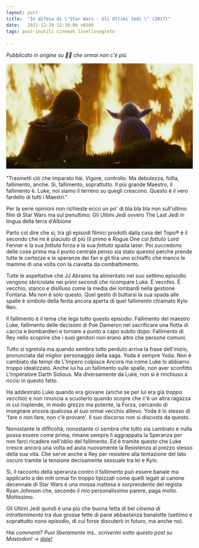 ```yaml
---
layout: post
title:  "In difesa di \"Star Wars - Gli Ultimi Jedi \" (2017)"
date:   2022-12-29 12:30:00 +0100
tags: post-inutili cinemah livellosegreto

---
```


_Pubblicato in origine su 👤📖 che ormai non c'è più_

![Immagine tratta da "Star Wars - Gli Ultimi Jedi"](/assets/2022-12-29/yoda-luke-the-last-jedi.jpeg)

"Trasmetti ciò che imparato hai. Vigore, controllo. Ma debolezza, follia, fallimento, anche. Sì, fallimento, soprattutto. Il più grande Maestro, il fallimento è. Luke, noi siamo il terreno su quegli crescono. Questo è il vero fardello di tutti i Maestri."

Per la serie opinioni non richieste ecco un po' di bla bla bla non sull'ultimo film di Star Wars ma sul penultimo: Gli Ultimi Jedi ovvero The Last Jedi in lingua della terra d'Albione

Parto col dire che sì, tra gli episodi filmici prodotti dalla casa del Topo® è il secondo che mi è piaciuto di più (il primo è Rogue One col *fottuto* Lord Fenner e la sua *fottuta* forza e la sua *fottuta* spada laser. Poi succedono delle cose prima ma il punto centrale penso sia stato questo) perché prende tutte le certezze e le speranze dei fan e gli tira uno schiaffo che manco le mamme di una volta con la ciavatta da combattimento.

Tutte le aspettative che JJ Abrams ha alimentato nel suo settimo episodio vengono sbriciolate nei primi secondi che ricompare Luke. È vecchio. È vecchio, stanco e disilluso come la media dei lombardi nella gestione Fontana. Ma non è solo questo. Quel gesto di buttarsi la sua spada alle spalle è simbolo della ferita ancora aperta di quel fallimento chiamato Kylo Ren.

Il fallimento è il tema che lega tutto questo episodio. Fallimento del maestro Luke, fallimento delle decisioni di Poe Dameron nel sacrificare una flotta di caccia e bombardieri e tornare a punto a capo subito dopo. Fallimento di Rey nello scoprire che i suoi genitori non erano altro che persone comuni.

Tutto si sgretola ma quando sembra tutto perduto arriva la frase dell'inizio, pronunciata dal miglior personaggio della saga. Yoda è sempre Yoda. Non è cambiato dai tempi de L'Impero colpisce Ancora ma come Luke lo abbiamo troppo idealizzato. Anche lui ha un fallimento sulle spalle, non aver sconfitto L'Imperatore Darth Sidious. Ma diversamente da Luke, non si è rinchiuso a riccio in questo fatto.

Ha addestrato Luke quando era giovane (anche se per lui era già *troppo vecchio*) e non rinuncia a scuoterlo quando scopre che c'è un altra ragazza in cui risplende, in modo grezzo ma potente, la Forza, cercando di insegnare ancora qualcosa al suo ormai vecchio allievo. Yoda è lo stesso di 'fare o non fare, non c'è provare'. Il suo discorso non si discosta da questo.

Nonostante le difficoltà, nonostante ci sembra che tutto sia cambiato e nulla possa essere come prima, rimane sempre lì aggrappata la Speranza per non farci ricadere nell'oblio del fallimento. Ed è tramite questo che Luke cresce ancora una volta ed aiuta nuovamente la Resistenza al prezzo stesso della sua vita. Che serve anche a Rey per resistere alla tentazione del lato oscuro tramite la tensione decisamente sessuale tra lei e Kylo.

Sì, il racconto della speranza contro il fallimento può essere banale ma applicarlo a dei miti ormai fin troppo tipizzati come quelli legati al canone decennale di Star Wars è una mossa inattesa e sorprendente del regista Ryan Johnson che, secondo il mio personalissimo parere, paga molto. Moltissimo.

Gli Ultimi Jedi quindi è una più che buona fetta di bel _cinema di intrattenimento_ tra due grosse fette di pane abbastanza banalotte (settimo e soprattutto nono episodio, di cui forse discuterò in futuro, ma anche no).

_Hai commenti? Puoi liberamente ins.. scrivermi sotto questo post su Mastodon! -> [daje!](https://livellosegreto.it/@lucapicard/109596815108469762)_